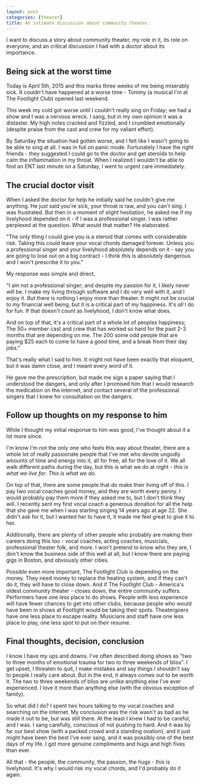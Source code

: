 ```yaml
---
layout: post
categories: [theater]
title: An intimate discussion about community theater.
---
```


I want to discuss a story about community theater, my role in it, its role on everyone, and an critical discussion I had with a doctor about its importance.

## Being sick at the worst time

Today is April 5th, 2015 and this marks three weeks of me being miserably sick. It couldn't have happened at a worse time - Tommy (a musical I'm at The Footlight Club) opened last weekend. 

This week my cold got worse until I couldn't really sing on Friday; we had a show and I was a nervous wreck. I sang, but in my own opinion it was a distaster. My high notes cracked and fizzled, and I crumbled emotionally (despite praise from the cast and crew for my valiant effort). 

By Saturday the situation had gotten worse, and I felt like I wasn't going to be able to sing at all. I was in full on panic mode. Fortunately I have the right friends - they suggested I could go to the doctor and get steroids to help calm the inflammation in my throat. When I realized I wouldn't be able to find an ENT last minute on a Saturday, I went to urgent care immediately. 

## The crucial doctor visit

When I asked the doctor for help he initially said he couldn't give me anything. He just said you're sick, your throat is raw, and you can't sing. I was frustrated. But then in a moment of slight hesitation, he asked me if my livelyhood depended on it - if I was a professional singer. I was rather perplexed at the question. What would that matter?  He elaborated.

"The only thing I could give you is a steroid that comes with considerable risk. Taking this could leave your vocal chords damaged forever. Unless you a professional singer and your livelyhood absolutely depends on it - say you are going to lose out on a big contract - I think this is absolutely dangerous and I won't prescribe it to you."

My response was simple and direct. 

"I am not a professional singer; and despite my passion for it, I likely never will be. I make my living through software and I do very well with it, and I enjoy it. But there is nothing I enjoy more than theater. It might not be crucial to my financial well being, but it is a critical part of my happiness. It's *all* I do for fun. If that doesn't count as livelyhood, I don't know what does. 

And on top of that, it's a critical part of a whole lot of peoples happiness; The 50+ member cast and crew that has worked so hard for the past 2-3 months that are depending on me. The 200 some odd people that are paying $25 each to come to have 
a good time, and a break from their day jobs."

That's really what I said to him. It might not have been exactly that eloquent, but it was damn close, and I meant every word of it.

He gave me the prescription, but made me sign a paper saying that I understood the dangers, and only after I promised him that I would research the medication on the internet, and contact several of the professional singers that I knew for consultation on the dangers.

## Follow up thoughts on my response to him

While I thought my initial response to him was good, I've thought about it a lot more since.

I'm know I'm not the only one who feels this way about theater, there are a whole lot of really passionate people that I've met who devote ungodly amounts of time and energy into it, all for free, all for the love of it. We all walk different paths during the day, but this is what we do at night - *this is what we live for*. 
*This is what we do*. 

On top of that, there are some people that do make their living off of this. I pay two vocal coaches good money, and they are worth every penny. I would probably pay them more if they asked me to, but I don't think they will. I recently sent my first vocal coach a generous donation for all the help that she gave me when I was starting singing 14 years ago at age 22. She didn't ask for it, but I wanted her to have it, it made me feel great to give it to her.

Additionally, there are plenty of other people who probably are making their careers doing this too - vocal coaches, acting coaches, musicials, professional theater folk, and more. I won't pretend to know who they are, I don't know the business side of this well at all, but I know there are paying gigs in Boston, and obviously other cities.

Possible even more important, The Footlight Club is depending on the money. They need money to replace the heating system, and if they can't do it, they will have to close down. And if The Footlight Club - America's oldest community theater - closes down, the entire community suffers. Performers have one less place to do shows. People with less experience will have fewer chances to get into other clubs, because people who would have been in shows at Footlight would be taking their spots. 
Theatergoers have one less place to escape reality. Musicians and staff have one less place to play, one less spot to put on their resume. 

## Final thoughts, decision, conclusion

I know I have my ups and downs. I've often described doing shows as "two to three months of emotional trauma for two to three weekends of bliss". I get upset, I threaten to quit, I make mistakes and say things I shouldn't say to people I really care about. But in the end, it always comes out to be worth it. The two to three weekends of bliss are unlike anything else I've ever experienced. I love it more than anything else (with the obvious exception of family).

So what did I do? I spent two hours talking to my vocal coaches and searching on the internet. My conclusion was the risk wasn't as bad as he made it out to be, but was still there. At the least I knew I had to be careful, and I was. I sang carefully, conscious of not pushing to hard. And it was by far our best show (with a packed crowd and a standing ovation), and it just might have been the best I've ever sang, and it was possibly one of the best days of my life. I got more genuine compliments 
and hugs and high fives than ever.

All that - the people, the community, the passion, the hugs - this is livelyhood. It's why I would risk my vocal chords, and I'd probably do it again.
